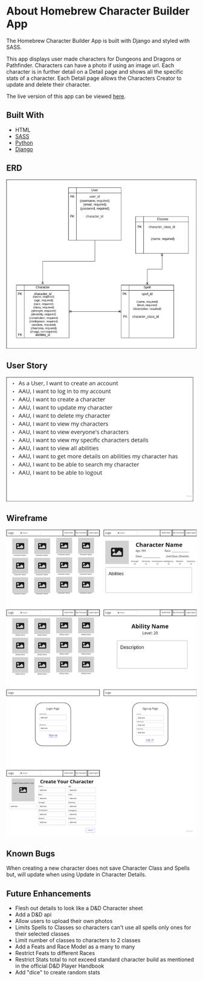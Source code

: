 # About Homebrew Character Builder App
The Homebrew Character Builder App is built with Django and styled with SASS.

This app displays user made characters for Dungeons and Dragons or Pathfinder. Characters can have a photo if using an image url. Each character is in further detail on a Detail page and shows all the specific stats of a character. Each Detail page allows the Characters Creator to update and delete their character.

The live version of this app can be viewed [here](https://homebrew-character-builder.herokuapp.com/).

## **Built With**
- HTML
- [SASS](https://sass-lang.com/documentation)
- [Python](https://docs.python.org/3/)
- [Django](https://docs.djangoproject.com/en/4.0/)

## ERD
![ERD](Prep/fixed-erd.jpg)

## User Story
![User Story](Prep/fixed-user-story.jpg)

## Wireframe
![Wireframe](Prep/fixed-wireframes.jpg)

## Known Bugs
When creating a new character does not save Character Class and Spells but, will update when using Update in Character Details.

## Future Enhancements
- Flesh out details to look like a D&D Character sheet
- Add a D&D api
- Allow users to upload their own photos
- Limits Spells to Classes so characters can't use all spells only ones for their selected classes
- Limit number of classes to characters to 2 classes
- Add a Feats and Race Model as a many to many
- Restrict Feats to different Races
- Restrict Stats total to not exceed standard character build as mentioned in the official D&D Player Handbook
- Add "dice" to create random stats
